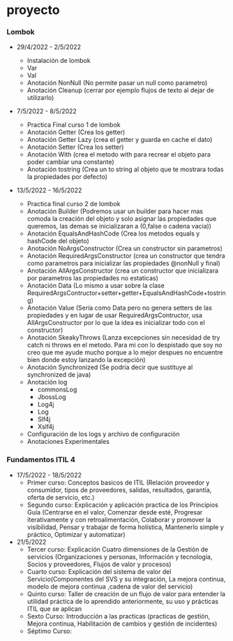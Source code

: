 # proyecto

### Lombok

- 29/4/2022 - 2/5/2022
  - Instalación de lombok
  - Var
  - Val
  - Anotación NonNull (No permite pasar un null como parametro)
  - Anotación Cleanup (cerrar por ejemplo flujos de texto al dejar de utilizarlo)
  
- 7/5/2022 - 8/5/2022
  - Practica Final curso 1 de lombok  
  - Anotación Getter (Crea los getter)
  - Anotación Getter Lazy (crea el getter y guarda en cache el dato)
  - Anotación Setter (Crea los setter)
  - Anotación With (crea el metodo with para recrear el objeto para poder cambiar una constante)
  - Anotación tostring (Crea un to string al objeto que te mostrara todas la propiedades por defecto)
- 13/5/2022 - 16/5/2022
  - Practica final curso 2 de lombok
  - Anotación Builder (Podremos usar un builder para hacer mas comoda la creación del objeto y solo asignar las propiedades que queremos, las demas se inicializaran                             a (0,false o cadena vacia))
  - Anotación EqualsAndHashCode (Crea los metodos equals y hashCode del objeto)
  - Anotación NoArgsConstructor (Crea un constructor sin parametros)
  - Anotación RequiredArgsConstructor (crea un constructor que tendra como parametros para inicializar las propiedades @nonNull y final)
  - Anotación AllArgsConstructor (crea un constructor que inicializara por parametros las propiedades no estaticas)
  - Anotación Data (Lo mismo a usar sobre la clase RequiredArgsContructor+setter+getter+EqualsAndHashCode+tostring)
  - Anotación Value (Sería como Data pero no genera setters de las propiedades y en lugar de usar RequiredArgsContructor, usa AllArgsConstructor por lo que la idea es inicializar todo con el constructor)
  - Anotación SkeakyThrows (Lanza excepciones sin necesidad de try catch ni throws en el metodo. Para mi con lo despistado que soy no creo que me ayude mucho porque a lo mejor despues no encuentre bien donde estoy lanzando la excepción)
  - Anotación Synchronized (Se podría decir que sustituye al synchronized de java)
  - Anotación log
    - commonsLog  
    - JbossLog
    - Log4j
    - Log 
    - Slf4j
    - Xslf4j
  - Configuración de los logs y archivo de configuración
  - Anotaciones Experimentales
  
  
### Fundamentos ITIL 4
  - 17/5/2022 - 18/5/2022
    - Primer curso: Conceptos basicos de ITIL (Relación proveedor y consumidor, tipos de proveedores, salidas, resultados, garantía, oferta de servicio, etc.)
    - Segundo curso: Explicación y aplicación practica de los Principios Guía (Centrarse en el valor, Comenzar desde esté, Progresar iterativamente y con retroalimentación, Colaborar y promover la visibilidad, Pensar y trabajar de forma holística, Mantenerlo simple y práctico, Optimizar y automatizar)
  - 21/5/2022
    - Tercer curso: Explicación Cuatro dimensiones de la Gestión de servicios (Organizaciones y personas, Información y tecnología, Socios y proveedores, Flujos de valor y procesos)
    - Cuarto curso: Explicación del sistema de valor del Servicio(Componentes del SVS y su integración, La mejora continua, modelo de mejora continua ,cadena de valor del servicio)
    - Quinto curso: Taller de creación de un flujo de valor para entender la utilidad práctica de lo aprendido anteriormente, su uso y prácticas ITIL que se aplican
    - Sexto Curso: Introducción a las practicas (practicas de gestión, Mejora continua, Habilitación de cambios y gestión de incidentes)
    - Séptimo Curso: 

